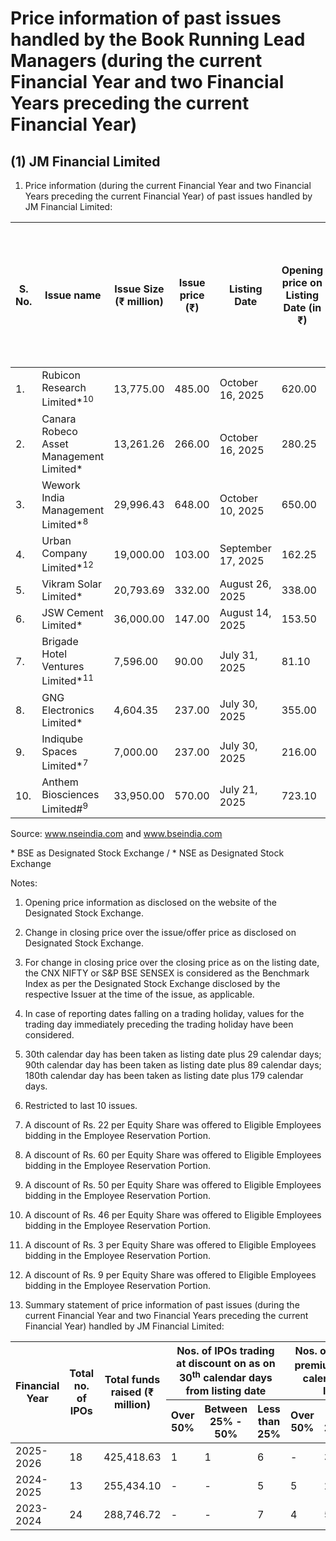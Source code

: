 # Price information of past issues handled by the Book Running Lead Managers (during the current Financial Year and two Financial Years preceding the current Financial Year)

## (1) JM Financial Limited

1. Price information (during the current Financial Year and two Financial Years preceding the current Financial Year) of past issues handled by JM Financial Limited:

<table><thead><tr><th>S. No.</th><th>Issue name</th><th>Issue Size (₹ million)</th><th>Issue price (₹)</th><th>Listing Date</th><th>Opening price on Listing Date (in ₹)</th><th>+/- % change in closing price, [+/- % change in closing benchmark] - 30<sup>th</sup> calendar days from listing</th><th>+/- % change in closing price, [+/- % change in closing benchmark] - 90<sup>th</sup> calendar days from listing</th><th>+/- % change in closing price, [+/- % change in closing benchmark] - 180<sup>th</sup> calendar days from listing</th></tr></thead><tbody><tr><td>1.</td><td>Rubicon Research Limited*<sup>10</sup></td><td>13,775.00</td><td>485.00</td><td>October 16, 2025</td><td>620.00</td><td>Not Applicable</td><td>Not Applicable</td><td>Not Applicable</td></tr><tr><td>2.</td><td>Canara Robeco Asset Management Limited*</td><td>13,261.26</td><td>266.00</td><td>October 16, 2025</td><td>280.25</td><td>Not Applicable</td><td>Not Applicable</td><td>Not Applicable</td></tr><tr><td>3.</td><td>Wework India Management Limited*<sup>8</sup></td><td>29,996.43</td><td>648.00</td><td>October 10, 2025</td><td>650.00</td><td>Not Applicable</td><td>Not Applicable</td><td>Not Applicable</td></tr><tr><td>4.</td><td>Urban Company Limited*<sup>12</sup></td><td>19,000.00</td><td>103.00</td><td>September 17, 2025</td><td>162.25</td><td>53.83% [1.01%]</td><td>Not Applicable</td><td>Not Applicable</td></tr><tr><td>5.</td><td>Vikram Solar Limited*</td><td>20,793.69</td><td>332.00</td><td>August 26, 2025</td><td>338.00</td><td>-1.48% [1.40%]</td><td>Not Applicable</td><td>Not Applicable</td></tr><tr><td>6.</td><td>JSW Cement Limited*</td><td>36,000.00</td><td>147.00</td><td>August 14, 2025</td><td>153.50</td><td>1.17% [1.96%]</td><td>Not Applicable</td><td>Not Applicable</td></tr><tr><td>7.</td><td>Brigade Hotel Ventures Limited*<sup>11</sup></td><td>7,596.00</td><td>90.00</td><td>July 31, 2025</td><td>81.10</td><td>-3.22% [-1.38%]</td><td>Not Applicable</td><td>Not Applicable</td></tr><tr><td>8.</td><td>GNG Electronics Limited*</td><td>4,604.35</td><td>237.00</td><td>July 30, 2025</td><td>355.00</td><td>42.55% [-1.42%]</td><td>Not Applicable</td><td>Not Applicable</td></tr><tr><td>9.</td><td>Indiqube Spaces Limited*<sup>7</sup></td><td>7,000.00</td><td>237.00</td><td>July 30, 2025</td><td>216.00</td><td>-9.64% [-1.42%]</td><td>Not Applicable</td><td>Not Applicable</td></tr><tr><td>10.</td><td>Anthem Biosciences Limited#<sup>9</sup></td><td>33,950.00</td><td>570.00</td><td>July 21, 2025</td><td>723.10</td><td>43.54% [-0.68%]</td><td>Not Applicable</td><td>Not Applicable</td></tr></tbody></table>

Source: www.nseindia.com and www.bseindia.com

\* BSE as Designated Stock Exchange / \* NSE as Designated Stock Exchange

Notes:

1. Opening price information as disclosed on the website of the Designated Stock Exchange.

2. Change in closing price over the issue/offer price as disclosed on Designated Stock Exchange.

3. For change in closing price over the closing price as on the listing date, the CNX NIFTY or S&P BSE SENSEX is considered as the Benchmark Index as per the Designated Stock Exchange disclosed by the respective Issuer at the time of the issue, as applicable.

4. In case of reporting dates falling on a trading holiday, values for the trading day immediately preceding the trading holiday have been considered.

5. 30th calendar day has been taken as listing date plus 29 calendar days; 90th calendar day has been taken as listing date plus 89 calendar days; 180th calendar day has been taken as listing date plus 179 calendar days.

6. Restricted to last 10 issues.

7. A discount of Rs. 22 per Equity Share was offered to Eligible Employees bidding in the Employee Reservation Portion.

8. A discount of Rs. 60 per Equity Share was offered to Eligible Employees bidding in the Employee Reservation Portion.

9. A discount of Rs. 50 per Equity Share was offered to Eligible Employees bidding in the Employee Reservation Portion.

10. A discount of Rs. 46 per Equity Share was offered to Eligible Employees bidding in the Employee Reservation Portion.

11. A discount of Rs. 3 per Equity Share was offered to Eligible Employees bidding in the Employee Reservation Portion.

12. A discount of Rs. 9 per Equity Share was offered to Eligible Employees bidding in the Employee Reservation Portion.

2. Summary statement of price information of past issues (during the current Financial Year and two Financial Years preceding the current Financial Year) handled by JM Financial Limited:

<table><thead><tr><th rowspan="2">Financial Year</th><th rowspan="2">Total no. of IPOs</th><th rowspan="2">Total funds raised (₹ million)</th><th colspan="3">Nos. of IPOs trading at discount on as on 30<sup>th</sup> calendar days from listing date</th><th colspan="3">Nos. of IPOs trading at premium on as on 30<sup>th</sup> calendar days from listing date</th><th colspan="3">Nos. of IPOs trading at discount as on 180<sup>th</sup> calendar days from listing date</th><th colspan="3">Nos. of IPOs trading at premium as on 180<sup>th</sup> calendar days from listing date</th></tr><tr><th>Over 50%</th><th>Between 25% - 50%</th><th>Less than 25%</th><th>Over 50%</th><th>Between 25%-50%</th><th>Less than 25%</th><th>Over 50%</th><th>Between 25%-50%</th><th>Less than 25%</th><th>Over 50%</th><th>Between 25%-50%</th><th>Less than 25%</th></tr></thead><tbody><tr><td>2025-2026</td><td>18</td><td>425,418.63</td><td>1</td><td>1</td><td>6</td><td>-</td><td>3</td><td>4</td><td>-</td><td>-</td><td>-</td><td>-</td><td>-</td><td>-</td></tr><tr><td>2024-2025</td><td>13</td><td>255,434.10</td><td>-</td><td>-</td><td>5</td><td>5</td><td>2</td><td>1</td><td>1</td><td>3</td><td>1</td><td>4</td><td>1</td><td>2</td></tr><tr><td>2023-2024</td><td>24</td><td>288,746.72</td><td>-</td><td>-</td><td>7</td><td>4</td><td>5</td><td>8</td><td>-</td><td>-</td><td>5</td><td>7</td><td>5</td><td>7</td></tr></tbody></table>